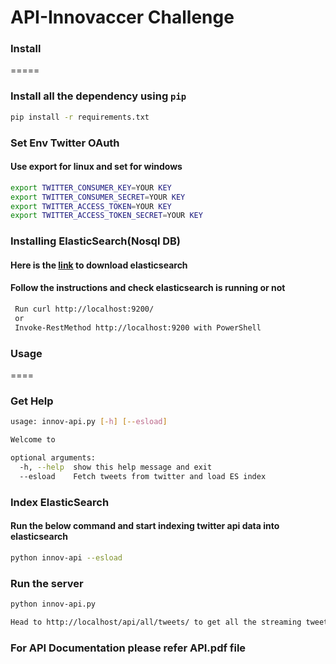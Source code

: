 # API-Innovaccer Challenge

### Install
=====
### Install all the dependency using `pip`
```bash
pip install -r requirements.txt
```
### Set Env Twitter OAuth
#### Use export for linux and set for windows 

```bash
export TWITTER_CONSUMER_KEY=YOUR KEY
export TWITTER_CONSUMER_SECRET=YOUR KEY
export TWITTER_ACCESS_TOKEN=YOUR KEY
export TWITTER_ACCESS_TOKEN_SECRET=YOUR KEY
```
### Installing ElasticSearch(Nosql DB)

#### Here is the [link](https://www.elastic.co/downloads/elasticsearch) to download elasticsearch
#### Follow the instructions and check elasticsearch is running or not

```bash
 Run curl http://localhost:9200/ 
 or 
 Invoke-RestMethod http://localhost:9200 with PowerShell
```
### Usage
====
### Get Help
```bash
usage: innov-api.py [-h] [--esload]

Welcome to

optional arguments:
  -h, --help  show this help message and exit
  --esload    Fetch tweets from twitter and load ES index

```
### Index ElasticSearch
#### Run the below command and start indexing twitter api data into elasticsearch
```bash
python innov-api --esload
```
### Run the server
```bash
python innov-api.py
```
```bash
Head to http://localhost/api/all/tweets/ to get all the streaming tweets and its metadata
```
### For API Documentation please refer API.pdf file
